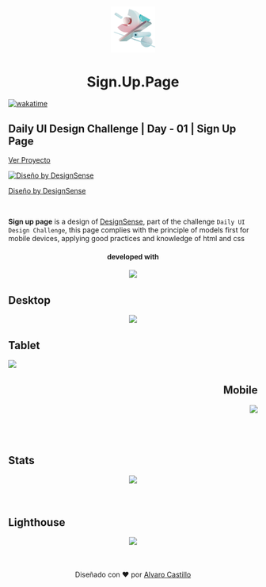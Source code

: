 <div align="center">
<img width="90px"  src="./assets/images/image.png" />

<br>

# Sign.Up.Page

</div>

[![wakatime](https://wakatime.com/badge/github/Mrbanano/Sign.Up.Page.svg)](https://wakatime.com/badge/github/Mrbanano/Sign.Up.Page)

## Daily UI Design Challenge | Day - 01 | Sign Up Page

[Ver Proyecto](https://mrbanano.github.io/Sign.Up.Page/)

[![Diseño by DesignSense](https://i.postimg.cc/0jvdKYK0/Facebook-post-1.png)](https://www.youtube.com/watch?v=xyr3Vj83lJI&t=36s "Daily UI Design Challenge | Day - 01 | Sign Up Page")

[Diseño by DesignSense](https://www.youtube.com/channel/UCK3KESgQlmEBJ5DnRxWJ9oA)

<br>

**Sign up page** is a design of [DesignSense](https://www.youtube.com/channel/UCK3KESgQlmEBJ5DnRxWJ9oA), part of the challenge `Daily UI Design Challenge`, this page complies with the principle of models first for mobile devices, applying good practices and knowledge of html and css

<div align="center">

#### developed with

<a href="https://github.com/Mrbanano"><img src="https://i.postimg.cc/fT7JqqM3/blanco2.png" height="80"></a>

</div>

## Desktop

<div align="center" >

<img width="400px" src="https://i.postimg.cc/9fpWjVtX/Mac-Book-1.png" />

</div>

## Tablet

<div align="left" >

<img width="200px" src="https://i.postimg.cc/qqt0nKfg/i-Pad-mini-1.png" />
</div>

<div align="right" >

## Mobile

<img width="200px" src="https://i.postimg.cc/XJP6VvZW/Android-1.png" />
</div>

<br>
<br>
<br>

## Stats

<div align="center" >

<img width="600px" src="https://i.postimg.cc/63ZxpXCG/Whats-App-Image-2021-07-14-at-2-38-05-PM.jpg" />

</div>
<br>
<br>

## Lighthouse

<div align="center" >

<img width="600px" src="https://i.postimg.cc/2yB8bB4G/Captura.png" />

</div>
<br>
<br>

<div align="center">

Diseñado con ♥️ por [Alvaro Castillo](https://www.linkedin.com/in/alvaro-castillo-c/)

<div>
